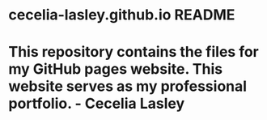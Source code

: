 # cecelia-lasley.github.io README
# This repository contains the files for my GitHub pages website. This website serves as my professional portfolio. - Cecelia Lasley
